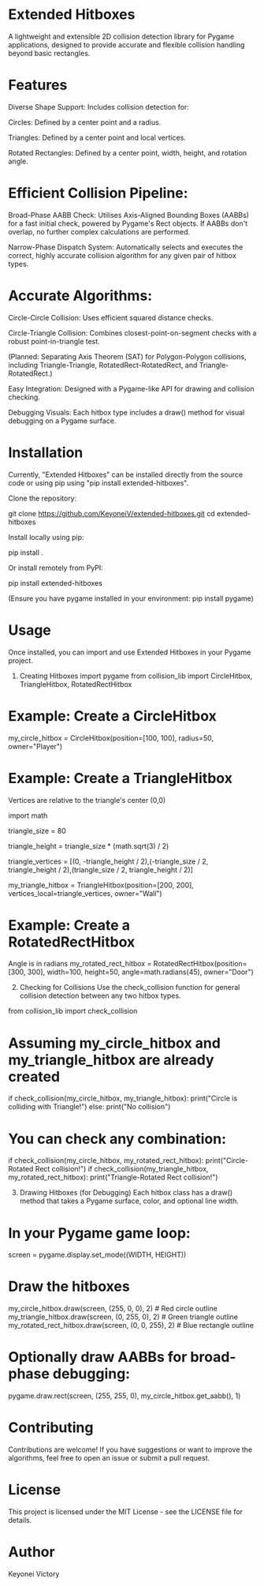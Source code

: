 
# Extended Hitboxes

A lightweight and extensible 2D collision detection library for Pygame applications, designed to provide accurate and flexible collision handling beyond basic rectangles.

# Features

Diverse Shape Support: Includes collision detection for:

Circles: Defined by a center point and a radius.

Triangles: Defined by a center point and local vertices.

Rotated Rectangles: Defined by a center point, width, height, and rotation angle.

# Efficient Collision Pipeline:

Broad-Phase AABB Check: Utilises Axis-Aligned Bounding Boxes (AABBs) for a fast initial check, powered by Pygame's Rect objects. If AABBs don't overlap, no further complex calculations are performed.

Narrow-Phase Dispatch System: Automatically selects and executes the correct, highly accurate collision algorithm for any given pair of hitbox types.

# Accurate Algorithms:

Circle-Circle Collision: Uses efficient squared distance checks.

Circle-Triangle Collision: Combines closest-point-on-segment checks with a robust point-in-triangle test.

(Planned: Separating Axis Theorem (SAT) for Polygon-Polygon collisions, including Triangle-Triangle, RotatedRect-RotatedRect, and Triangle-RotatedRect.)

Easy Integration: Designed with a Pygame-like API for drawing and collision checking.

Debugging Visuals: Each hitbox type includes a draw() method for visual debugging on a Pygame surface.

# Installation
Currently, "Extended Hitboxes" can be installed directly from the source code or using pip using "pip install extended-hitboxes".

Clone the repository:

git clone https://github.com/KeyoneiV/extended-hitboxes.git
cd extended-hitboxes

Install locally using pip:

pip install .

Or install remotely from PyPI:

pip install extended-hitboxes

(Ensure you have pygame installed in your environment: pip install pygame)

# Usage
Once installed, you can import and use Extended Hitboxes in your Pygame project.

1. Creating Hitboxes
   import pygame
   from collision_lib import CircleHitbox, TriangleHitbox, RotatedRectHitbox

# Example: Create a CircleHitbox
my_circle_hitbox = CircleHitbox(position=[100, 100], radius=50, owner="Player")

# Example: Create a TriangleHitbox

Vertices are relative to the triangle's center (0,0)

import math

triangle_size = 80

triangle_height = triangle_size * (math.sqrt(3) / 2)

triangle_vertices = [(0, -triangle_height / 2),(-triangle_size / 2, triangle_height / 2),(triangle_size / 2, triangle_height / 2)]

my_triangle_hitbox = TriangleHitbox(position=[200, 200], vertices_local=triangle_vertices, owner="Wall")

# Example: Create a RotatedRectHitbox
Angle is in radians
my_rotated_rect_hitbox = RotatedRectHitbox(position=[300, 300], width=100, height=50, angle=math.radians(45), owner="Door")

2. Checking for Collisions
   Use the check_collision function for general collision detection between any two hitbox types.

from collision_lib import check_collision

# Assuming my_circle_hitbox and my_triangle_hitbox are already created
if check_collision(my_circle_hitbox, my_triangle_hitbox):
    print("Circle is colliding with Triangle!")
else:
    print("No collision")

# You can check any combination:
if check_collision(my_circle_hitbox, my_rotated_rect_hitbox):
    print("Circle-Rotated Rect collision!")
if check_collision(my_triangle_hitbox, my_rotated_rect_hitbox):
    print("Triangle-Rotated Rect collision!")

3. Drawing Hitboxes (for Debugging)
   Each hitbox class has a draw() method that takes a Pygame surface, color, and optional line width.

# In your Pygame game loop:

screen = pygame.display.set_mode((WIDTH, HEIGHT))

# Draw the hitboxes
my_circle_hitbox.draw(screen, (255, 0, 0), 2) # Red circle outline
my_triangle_hitbox.draw(screen, (0, 255, 0), 2) # Green triangle outline
my_rotated_rect_hitbox.draw(screen, (0, 0, 255), 2) # Blue rectangle outline

# Optionally draw AABBs for broad-phase debugging:
pygame.draw.rect(screen, (255, 255, 0), my_circle_hitbox.get_aabb(), 1)

# Contributing
Contributions are welcome! If you have suggestions or want to improve the algorithms, feel free to open an issue or submit a pull request.

# License
This project is licensed under the MIT License - see the LICENSE file for details.

# Author
Keyonei Victory
